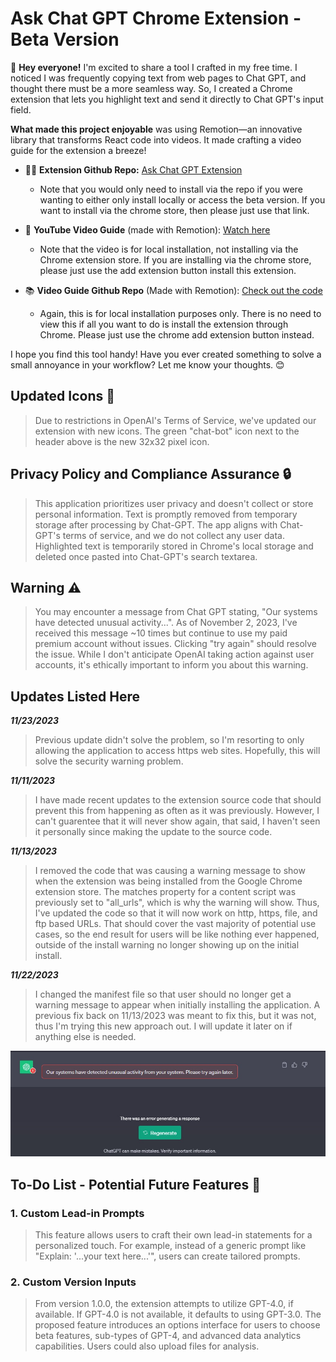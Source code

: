 # Ask Chat GPT Chrome Extension - Beta Version

🚀 **Hey everyone!** I'm excited to share a tool I crafted in my free time. I noticed I was frequently copying text from web pages to Chat GPT, and thought there must be a more seamless way. So, I created a Chrome extension that lets you highlight text and send it directly to Chat GPT's input field.

**What made this project enjoyable** was using Remotion—an innovative library that transforms React code into videos. It made crafting a video guide for the extension a breeze!

- 👩‍💻 **Extension Github Repo:** [Ask Chat GPT Extension](https://github.com/BrianARuff/ask-chat-gpt-extension)
  - Note that you would only need to install via the repo if you were wanting to either only install locally or access the beta version. If you want to install via the chrome store, then please just use that link.
- 🎥 **YouTube Video Guide** (made with Remotion): [Watch here](https://www.youtube.com/watch?v=I8HxHOAuylY)

  - Note that the video is for local installation, not installing via the Chrome extension store. If you are installing via the chrome store, please just use the add extension button install this extension.

- 📚 **Video Guide Github Repo** (Made with Remotion): [Check out the code](https://github.com/BrianARuff/ask-chat-gpt-extension-video)
  - Again, this is for local installation purposes only. There is no need to view this if all you want to do is install the extension through Chrome. Please just use the chrome add extension button instead.

I hope you find this tool handy! Have you ever created something to solve a small annoyance in your workflow? Let me know your thoughts. 😊

## Updated Icons 🔄

> Due to restrictions in OpenAI's Terms of Service, we've updated our extension with new icons. The green "chat-bot" icon next to the header above is the new 32x32 pixel icon.

## Privacy Policy and Compliance Assurance 🔒

> This application prioritizes user privacy and doesn't collect or store personal information. Text is promptly removed from temporary storage after processing by Chat-GPT. The app aligns with Chat-GPT's terms of service, and we do not collect any user data. Highlighted text is temporarily stored in Chrome's local storage and deleted once pasted into Chat-GPT's search textarea.

## Warning ⚠️

> You may encounter a message from Chat GPT stating, "Our systems have detected unusual activity...". As of November 2, 2023, I've received this message ~10 times but continue to use my paid premium account without issues. Clicking "try again" should resolve the issue. While I don't anticipate OpenAI taking action against user accounts, it's ethically important to inform you about this warning.

## Updates Listed Here

**_11/23/2023_**

> Previous update didn't solve the problem, so I'm resorting to only allowing the application to access https web sites. Hopefully, this will solve the security warning problem.

**_11/11/2023_**

> I have made recent updates to the extension source code that should prevent this from happening as often as it was previously. However, I can't guarentee that it will never show again, that said, I haven't seen it personally since making the update to the source code.

**_11/13/2023_**

> I removed the code that was causing a warning message to show when the extension was being installed from the Google Chrome extension store. The matches property for a content script was previously set to "all_urls", which is why the warning will show. Thus, I've updated the code so that it will now work on http, https, file, and ftp based URLs. That should cover the vast majority of potential use cases, so the end result for users will be like nothing ever happened, outside of the install warning no longer showing up on the initial install.

**_11/22/2023_**

> I changed the manifest file so that user should no longer get a warning message to appear when initially installing the application. A previous fix back on 11/13/2023 was meant to fix this, but it was not, thus I'm trying this new approach out. I will update it later on if anything else is needed.

![OpenAI Unusual Activity Warning](frontend/images/detected-unusual-activity.jpg)

## To-Do List - Potential Future Features 📝

### 1. **Custom Lead-in Prompts**

> This feature allows users to craft their own lead-in statements for a personalized touch. For example, instead of a generic prompt like "Explain: '...your text here...'", users can create tailored prompts.

### 2. **Custom Version Inputs**

> From version 1.0.0, the extension attempts to utilize GPT-4.0, if available. If GPT-4.0 is not available, it defaults to using GPT-3.0. The proposed feature introduces an options interface for users to choose beta features, sub-types of GPT-4, and advanced data analytics capabilities. Users could also upload files for analysis.

